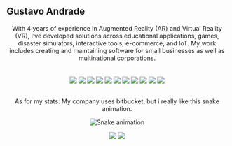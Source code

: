 ## Gustavo Andrade


<div align="center">
	<div class="container">
 		 <div class="row justify-content-md-center">
			 <div class="col justify-content-md-center">
With 4 years of experience in Augmented Reality (AR) and Virtual Reality (VR), I’ve developed
solutions across educational applications, games, disaster simulators, interactive tools, e-commerce, and
IoT. My work includes creating and maintaining software for small businesses as well as multinational
corporations.			</div>
		</div>
	</div>
<br>

 

<div>
	<br>
	  <a target="_blank"><img src="https://img.shields.io/badge/unity-%23000000.svg?style=for-the-badge&logo=unity&logoColor=white" target="_blank"></a>
	  <a target="_blank"><img src="https://img.shields.io/badge/unrealengine-%23313131.svg?style=for-the-badge&logo=unrealengine&logoColor=white"></a>
		  <a target="_blank"><img src="https://img.shields.io/badge/java-%23ED8B00.svg?style=for-the-badge&logo=java&logoColor=white" target="_blank"></a>
	  <a target="_blank"><img src="https://img.shields.io/badge/Firebase-039BE5?style=for-the-badge&logo=Firebase&logoColor=white" target="_blank"></a>
	  <a target="_blank"><img src="https://img.shields.io/badge/javascript-%23323330.svg?style=for-the-badge&logo=javascript&logoColor=%23F7DF1E" target="_blank">
	  <a target="_blank"><img src="https://img.shields.io/badge/node.js-6DA55F?style=for-the-badge&logo=node.js&logoColor=white" target="_blank"></a>
	  <a target="_blank"><img src="https://img.shields.io/badge/postgres-%23316192.svg?style=for-the-badge&logo=postgresql&logoColor=white" target="_blank"></a>
	  <a target="_blank"><img src="https://img.shields.io/badge/latex-%23008080.svg?style=for-the-badge&logo=latex&logoColor=white" target="_blank"></a>
	  <a target="_blank"><img src="https://img.shields.io/badge/jira-%230A0FFF.svg?style=for-the-badge&logo=jira&logoColor=white" target="_blank"></a>
	  <a target="_blank"><img src="https://img.shields.io/badge/adobe%20photoshop-%2331A8FF.svg?style=for-the-badge&logo=adobe%20photoshop&logoColor=white" target="_blank"></a>
	  <a target="_blank"><img src="https://img.shields.io/badge/Android%20Studio-3DDC84.svg?style=for-the-badge&logo=android-studio&logoColor=white" target="_blank"></a>
	</a>

</div>
     
  
  ##
 
<p>As for my stats: My company uses bitbucket, but i really like this snake animation.</p>
<div> 
 
  ![Snake animation](https://github.com/guvargas/guvargas/blob/output/github-contribution-grid-snake.svg)

</div>
	   <a href="https://instagram.com/1gvargas" target="_blank"><img src="https://img.shields.io/badge/-Instagram-%23E4405F?style=for-the-badge&logo=instagram&logoColor=white" target="_blank"></a>
  <a href = "mailto:gupontoandrade00@gmail.com"><img src="https://img.shields.io/badge/-Gmail-%23333?style=for-the-badge&logo=gmail&logoColor=white" target="_blank"></a>
 </div>
  

